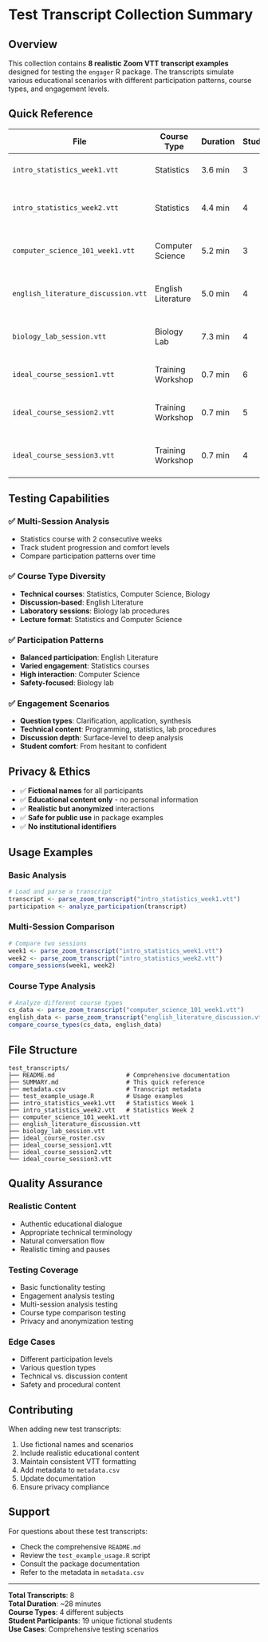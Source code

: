 # Test Transcript Collection Summary

## Overview
This collection contains **8 realistic Zoom VTT transcript examples** designed for testing the `engager` R package. The transcripts simulate various educational scenarios with different participation patterns, course types, and engagement levels.

## Quick Reference

| File | Course Type | Duration | Students | Key Features |
|------|-------------|----------|----------|--------------|
| `intro_statistics_week1.vtt` | Statistics | 3.6 min | 3 | Basic concepts, data analysis |
| `intro_statistics_week2.vtt` | Statistics | 4.4 min | 4 | Probability theory, normal distribution |
| `computer_science_101_week1.vtt` | Computer Science | 5.2 min | 3 | Python programming, hands-on coding |
| `english_literature_discussion.vtt` | English Literature | 5.0 min | 4 | Shakespeare analysis, Socratic discussion |
| `biology_lab_session.vtt` | Biology Lab | 7.3 min | 4 | DNA extraction, lab procedures |
| `ideal_course_session1.vtt` | Training Workshop | 0.7 min | 6 | Preferred names, intl name, guest |
| `ideal_course_session2.vtt` | Training Workshop | 0.7 min | 5 | Mid-session name change, two guests |
| `ideal_course_session3.vtt` | Training Workshop | 0.7 min | 4 | Cross-session name shift, long dead air |

## Testing Capabilities

### ✅ Multi-Session Analysis
- Statistics course with 2 consecutive weeks
- Track student progression and comfort levels
- Compare participation patterns over time

### ✅ Course Type Diversity
- **Technical courses**: Statistics, Computer Science, Biology
- **Discussion-based**: English Literature
- **Laboratory sessions**: Biology lab procedures
- **Lecture format**: Statistics and Computer Science

### ✅ Participation Patterns
- **Balanced participation**: English Literature
- **Varied engagement**: Statistics courses
- **High interaction**: Computer Science
- **Safety-focused**: Biology lab

### ✅ Engagement Scenarios
- **Question types**: Clarification, application, synthesis
- **Technical content**: Programming, statistics, lab procedures
- **Discussion depth**: Surface-level to deep analysis
- **Student comfort**: From hesitant to confident

## Privacy & Ethics

- ✅ **Fictional names** for all participants
- ✅ **Educational content only** - no personal information
- ✅ **Realistic but anonymized** interactions
- ✅ **Safe for public use** in package examples
- ✅ **No institutional identifiers**

## Usage Examples

### Basic Analysis
```r
# Load and parse a transcript
transcript <- parse_zoom_transcript("intro_statistics_week1.vtt")
participation <- analyze_participation(transcript)
```

### Multi-Session Comparison
```r
# Compare two sessions
week1 <- parse_zoom_transcript("intro_statistics_week1.vtt")
week2 <- parse_zoom_transcript("intro_statistics_week2.vtt")
compare_sessions(week1, week2)
```

### Course Type Analysis
```r
# Analyze different course types
cs_data <- parse_zoom_transcript("computer_science_101_week1.vtt")
english_data <- parse_zoom_transcript("english_literature_discussion.vtt")
compare_course_types(cs_data, english_data)
```

## File Structure
```
test_transcripts/
├── README.md                    # Comprehensive documentation
├── SUMMARY.md                   # This quick reference
├── metadata.csv                 # Transcript metadata
├── test_example_usage.R         # Usage examples
├── intro_statistics_week1.vtt   # Statistics Week 1
├── intro_statistics_week2.vtt   # Statistics Week 2
├── computer_science_101_week1.vtt
├── english_literature_discussion.vtt
├── biology_lab_session.vtt
├── ideal_course_roster.csv
├── ideal_course_session1.vtt
├── ideal_course_session2.vtt
└── ideal_course_session3.vtt
```

## Quality Assurance

### Realistic Content
- Authentic educational dialogue
- Appropriate technical terminology
- Natural conversation flow
- Realistic timing and pauses

### Testing Coverage
- Basic functionality testing
- Engagement analysis testing
- Multi-session analysis testing
- Course type comparison testing
- Privacy and anonymization testing

### Edge Cases
- Different participation levels
- Various question types
- Technical vs. discussion content
- Safety and procedural content

## Contributing

When adding new test transcripts:
1. Use fictional names and scenarios
2. Include realistic educational content
3. Maintain consistent VTT formatting
4. Add metadata to `metadata.csv`
5. Update documentation
6. Ensure privacy compliance

## Support

For questions about these test transcripts:
- Check the comprehensive `README.md`
- Review the `test_example_usage.R` script
- Consult the package documentation
- Refer to the metadata in `metadata.csv`

---

**Total Transcripts**: 8  
**Total Duration**: ~28 minutes  
**Course Types**: 4 different subjects  
**Student Participants**: 19 unique fictional students  
**Use Cases**: Comprehensive testing scenarios
